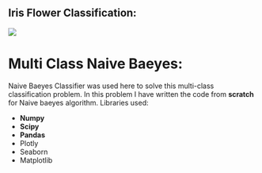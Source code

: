 

## Iris Flower Classification:
![](https://www.oreilly.com/library/view/python-artificial-intelligence/9781789539462/assets/462dc4fa-fd62-4539-8599-ac80a441382c.png)
# Multi Class Naive Baeyes:




Naive Baeyes Classifier  was used here to solve this multi-class classification problem. 
In this problem I have written the code from **scratch** for 
Naive baeyes algorithm.
Libraries used:
- **Numpy** 
- **Scipy**
- **Pandas**
- Plotly
- Seaborn
- Matplotlib
